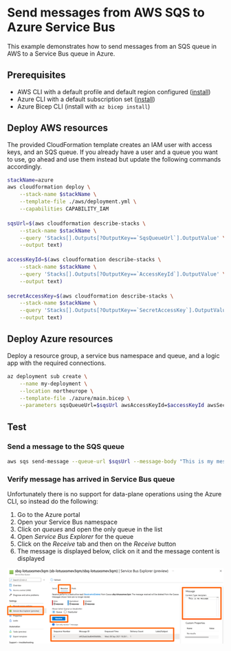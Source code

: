 # Send messages from AWS SQS to Azure Service Bus

This example demonstrates how to send messages from an SQS queue in AWS to a Service Bus queue in Azure.

## Prerequisites

- AWS CLI with a default profile and default region configured ([install](https://aws.amazon.com/cli/))
- Azure CLI with a default subscription set ([install](https://docs.microsoft.com/en-us/cli/azure/install-azure-cli))
- Azure Bicep CLI (install with `az bicep install`)

## Deploy AWS resources

The provided CloudFormation template creates an IAM user with access keys, and an SQS queue. If you already have a user and a queue you want to use, go ahead and use them instead but update the following commands accordingly.

```bash
stackName=azure
aws cloudformation deploy \
    --stack-name $stackName \
    --template-file ./aws/deployment.yml \
    --capabilities CAPABILITY_IAM

sqsUrl=$(aws cloudformation describe-stacks \
    --stack-name $stackName \
    --query 'Stacks[].Outputs[?OutputKey==`SqsQueueUrl`].OutputValue' \
    --output text)

accessKeyId=$(aws cloudformation describe-stacks \
    --stack-name $stackName \
    --query 'Stacks[].Outputs[?OutputKey==`AccessKeyId`].OutputValue' \
    --output text)

secretAccessKey=$(aws cloudformation describe-stacks \
    --stack-name $stackName \
    --query 'Stacks[].Outputs[?OutputKey==`SecretAccessKey`].OutputValue' \
    --output text)
```

## Deploy Azure resources

Deploy a resource group, a service bus namespace and queue, and a logic app with the required connections.

```bash
az deployment sub create \
    --name my-deployment \
    --location northeurope \
    --template-file ./azure/main.bicep \
    --parameters sqsQueueUrl=$sqsUrl awsAccessKeyId=$accessKeyId awsSecretAccessKey=$secretAccessKey
```

## Test

### Send a message to the SQS queue

```bash
aws sqs send-message --queue-url $sqsUrl --message-body "This is my message"
```

### Verify message has arrived in Service Bus queue

Unfortunately there is no support for data-plane operations using the Azure CLI, so instead do the following:

1. Go to the Azure portal
1. Open your Service Bus namespace
1. Click on _queues_ and open the only queue in the list
1. Open _Service Bus Explorer_ for the queue
1. Click on the _Receive_ tab and then on the _Receive_ button
1. The message is displayed below, click on it and the message content is displayed

![Service Bus Explorer](./assets/azureportal.png)
